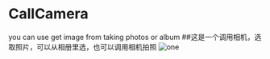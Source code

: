 # CallCamera
 you can use get image from taking photos or album
##这是一个调用相机，选取照片，可以从相册里选，也可以调用相机拍照
![one](http://github.com/liangyu/CallCamera/image/one.png)
